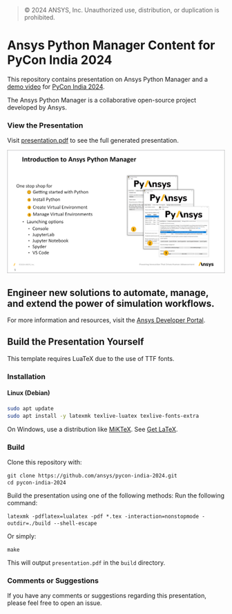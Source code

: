>© 2024 ANSYS, Inc. Unauthorized use, distribution, or duplication is prohibited.

# Ansys Python Manager Content for PyCon India 2024
   
This repository contains presentation on Ansys Python Manager and a [demo video](https://github.com/ansys/pycon-india-2024/discussions/2#discussioncomment-9437150) for [PyCon India 2024](https://in.pycon.org/2024/). 

The Ansys Python Manager is a collaborative open-source project developed by Ansys. 


### View the Presentation

Visit [presentation.pdf](https://ansys.github.io/pycon-india-2024/presentation.pdf) to see the full generated presentation.

[![presentation.pdf](assets/presentation_snap.png)](https://ansys.github.io/pycon-india-2024/presentation.pdf)


## Engineer new solutions to automate, manage, and extend the power of simulation workflows. 
For more information and resources, visit the [Ansys Developer Portal](https://developer.ansys.com).  


## Build the Presentation Yourself  
  
This template requires LuaTeX due to the use of TTF fonts.  
  
### Installation  
  
#### Linux (Debian)  
  
```bash  
sudo apt update  
sudo apt install -y latexmk texlive-luatex texlive-fonts-extra  
```

On Windows, use a distribution like [MiKTeX](http://miktex.org/). See [Get LaTeX](https://www.latex-project.org/get/).


### Build

Clone this repository with:
```
git clone https://github.com/ansys/pycon-india-2024.git
cd pycon-india-2024
```

Build the presentation using one of the following methods:
Run the following command:

```
latexmk -pdflatex=lualatex -pdf *.tex -interaction=nonstopmode -outdir=./build --shell-escape
```

Or simply:
```
make
```

This will output `presentation.pdf` in the `build` directory.

### Comments or Suggestions  
  
If you have any comments or suggestions regarding this presentation, please feel free to open an issue.  
  
